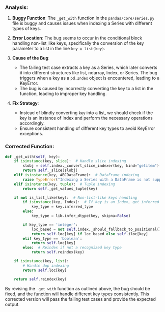 ### Analysis:
1. **Buggy Function**: The `_get_with` function in the `pandas/core/series.py` file is buggy and causes issues when indexing a Series with different types of keys.
   
2. **Error Location**: The bug seems to occur in the conditional block handling non-list_like keys, specifically the conversion of the key parameter to a list in the line `key = list(key)`.

3. **Cause of the Bug**:
   - The failing test case extracts a key as a Series, which later converts it into different structures like list, ndarray, Index, or Series. The bug triggers when a key as a `pd.Index` object is encountered, leading to a KeyError.
   - The bug is caused by incorrectly converting the key to a list in the function, leading to improper key handling.

4. **Fix Strategy**:
   - Instead of blindly converting `key` into a list, we should check if the key is an instance of Index and perform the necessary operations accordingly.
   - Ensure consistent handling of different key types to avoid KeyError exceptions.

### Corrected Function:
```python
def _get_with(self, key):
    if isinstance(key, slice):  # Handle slice indexing
        slobj = self.index._convert_slice_indexer(key, kind="getitem")
        return self._slice(slobj)
    elif isinstance(key, ABCDataFrame):  # DataFrame indexing
        raise TypeError("Indexing a Series with a DataFrame is not supported.")
    elif isinstance(key, tuple):  # Tuple indexing
        return self._get_values_tuple(key)

    if not is_list_like(key):  # Non-list-like keys handling
        if isinstance(key, Index):  # If key is an Index, get inferred_type
            key_type = key.inferred_type
        else:
            key_type = lib.infer_dtype(key, skipna=False)

        if key_type == 'integer':
            loc_based = not self.index._should_fallback_to_positional()
            return self.loc[key] if loc_based else self.iloc[key]
        elif key_type == 'boolean':
            return self.loc[key]
        else:  # Reindex if not a recognized key type
            return self.reindex(key)

    if isinstance(key, list):
        # Handle dup indexing
        return self.loc[key]

    return self.reindex(key)
```

By revising the `_get_with` function as outlined above, the bug should be fixed, and the function will handle different key types consistently. This corrected version will pass the failing test cases and provide the expected output.